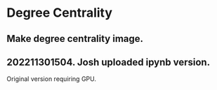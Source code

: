 # Degree Centrality
Make degree centrality image. 
---
202211301504. Josh uploaded ipynb version.
---
Original version requiring GPU.
